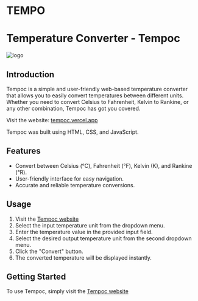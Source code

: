# TEMPO
# Temperature Converter - Tempoc

![logo](TEMPO/logo.png)

## Introduction

Tempoc is a simple and user-friendly web-based temperature converter that allows you to easily convert temperatures between different units. Whether you need to convert Celsius to Fahrenheit, Kelvin to Rankine, or any other combination, Tempoc has got you covered.

Visit the website: [tempoc.vercel.app](https://tempoc.vercel.app/)  


Tempoc was built using HTML, CSS, and JavaScript.

## Features

- Convert between Celsius (°C), Fahrenheit (°F), Kelvin (K), and Rankine (°R).
- User-friendly interface for easy navigation.
- Accurate and reliable temperature conversions.

## Usage

1. Visit the [Tempoc website](https://tempoc.vercel.app/)
2. Select the input temperature unit from the dropdown menu.
3. Enter the temperature value in the provided input field.
4. Select the desired output temperature unit from the second dropdown menu.
5. Click the "Convert" button.
6. The converted temperature will be displayed instantly.

## Getting Started

To use Tempoc, simply visit the [Tempoc website](https://tempoc.vercel.app/) 

